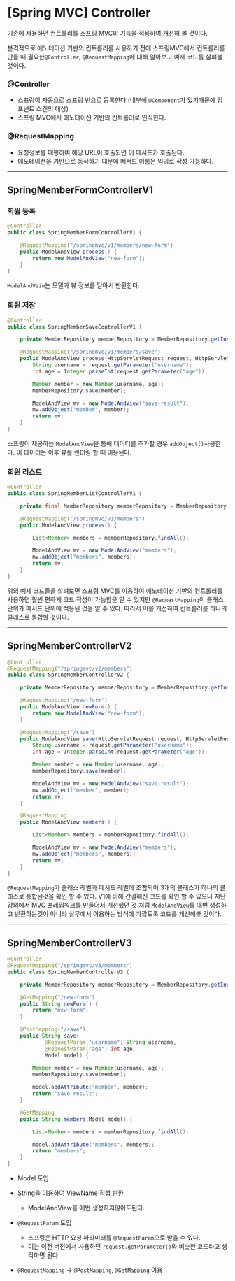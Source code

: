 # [Spring MVC] Controller

기존에 사용하던 컨트롤러를 스프링 MVC의 기능을 적용하여 개선해 볼 것이다.

본격적으로 애노테이션 기반의 컨트롤러를 사용하기 전에 스프링MVC에서 컨트롤러를 만들 때 필요한`@Controller`, `@RequestMapping`에 대해 알아보고 예제 코드를 살펴볼것이다.

### @Controller
- 스프링이 자동으로 스프링 빈으로 등록한다.(내부에 `@Component`가 있기때문에 컴포넌트 스캔의 대상)
- 스프링 MVC에서 애노테이션 기반의 컨트롤러로 인식한다.

### @RequestMapping
- 요청정보를 매핑하여 해당 URL이 호출되면 이 메서드가 호출된다.
- 애노테이션을 기반으로 동작하기 때문에 메서드 이름은 임의로 작성 가능하다.

---
## SpringMemberFormControllerV1
### 회원 등록
```java
@Controller
public class SpringMemberFormControllerV1 {

    @RequestMapping("/springmvc/v1/members/new-form")
    public ModelAndView process() {
        return new ModelAndView("new-form");
    }
}
```
`ModelAndVeiw`는 모델과 뷰 정보를 담아서 반환한다.

### 회원 저장
```java
@Controller
public class SpringMemberSaveControllerV1 {

    private MemberRepository memberRepository = MemberRepository.getInstance();

    @RequestMapping("/springmvc/v1/members/save")
    public ModelAndView process(HttpServletRequest request, HttpServletResponse response) {
        String username = request.getParameter("username");
        int age = Integer.parseInt(request.getParameter("age"));

        Member member = new Member(username, age);
        memberRepository.save(member);

        ModelAndView mv = new ModelAndView("save-result");
        mv.addObject("member", member);
        return mv;
    }
}
```
스프링이 제공하는 `ModelAndView`을 통해 데이터를 추가할 경우 `addObject()`사용한다.
이 데이터는 이후 뷰를 렌더링 할 때 이용된다.

### 회원 리스트
```java
@Controller
public class SpringMemberListControllerV1 {

    private final MemberRepository memberRepository = MemberRepository.getInstance();

    @RequestMapping("/springmvc/v1/members")
    public ModelAndView process() {

        List<Member> members = memberRepository.findAll();

        ModelAndView mv = new ModelAndView("members");
        mv.addObject("members", members);
        return mv;
    }
}
```

위의 예제 코드들을 살펴보면 스프링 MVC를 이용하여 애노테이션 기반의 컨트롤러를 사용하면 훨씬 편하게 코드 작성이 가능함을 알 수 있지만 `@RequestMapping`이 클래스 단위가 메서드 단위에 적용된 것을 알 수 있다. 따라서 이를 개선하여 컨트롤러를 하나의 클래스로 통합할 것이다.

---

## SpringMemberControllerV2

```java
@Controller
@RequestMapping("/springmvc/v2/members")
public class SpringMemberControllerV2 {

    private MemberRepository memberRepository = MemberRepository.getInstance();

    @RequestMapping("/new-form")
    public ModelAndView newForm() {
        return new ModelAndView("new-form");
    }

    @RequestMapping("/save")
    public ModelAndView save(HttpServletRequest request, HttpServletResponse response) {
        String username = request.getParameter("username");
        int age = Integer.parseInt(request.getParameter("age"));

        Member member = new Member(username, age);
        memberRepository.save(member);

        ModelAndView mv = new ModelAndView("save-result");
        mv.addObject("member", member);
        return mv;
    }

    @RequestMapping
    public ModelAndView members() {

        List<Member> members = memberRepository.findAll();

        ModelAndView mv = new ModelAndView("members");
        mv.addObject("members", members);
        return mv;
    }
}
```
`@RequestMapping`가 클래스 레벨과 메서드 레벨에 조합되어 3개의 클래스가 하나의 클래스로 통합된것을 확인 할 수 있다.
V1에 비해 간결해진 코드를 확인 할 수 있으나 지난 강의에서 MVC 프레임워크를 만들어서 개선했던 것 처럼 `ModelAndView`를 매번 생성하고 반환하는것이 아니라 실무에서 이용하는 방식에 가깝도록 코드를 개선해볼 것이다.

---

## SpringMemberControllerV3

```java
@Controller
@RequestMapping("/springmvc/v3/members")
public class SpringMemberControllerV3 {

    private MemberRepository memberRepository = MemberRepository.getInstance();

    @GetMapping("/new-form")
    public String newForm() {
        return "new-form";
    }

    @PostMapping("/save")
    public String save(
            @RequestParam("username") String username,
            @RequestParam("age") int age,
            Model model) {

        Member member = new Member(username, age);
        memberRepository.save(member);

        model.addAttribute("member", member);
        return "save-result";
    }

    @GetMapping
    public String members(Model model) {

        List<Member> members = memberRepository.findAll();

        model.addAttribute("members", members);
        return "members";
    }
}
```
- Model 도입
- String을 이용하여 ViewName 직접 반환
	
    - ModelAndView를 매번 생성하지않아도된다.
- `@RequestParam` 도입
	
    - 스프링은 HTTP 요청 파라미터를 `@RequestParam`으로 받을 수 있다.
    - 이는 이전 버전에서 사용하던 `request.getParameter()`와 비슷한 코드라고 생각하면 된다.
- `@RequestMapping` -> `@PostMapping`, `@GetMapping` 이용




